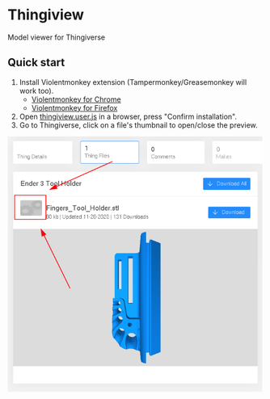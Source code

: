 # Thingiview
Model viewer for Thingiverse
## Quick start
1. Install Violentmonkey extension (Tampermonkey/Greasemonkey will work too).
   - [Violentmonkey for Chrome](https://chrome.google.com/webstore/detail/violentmonkey/jinjaccalgkegednnccohejagnlnfdag)
   - [Violentmonkey for Firefox](https://addons.mozilla.org/en-US/firefox/addon/violentmonkey/)
2. Open [thingiview.user.js](https://github.com/czkz/thingiview/raw/master/thingiview.user.js) in a browser, press "Confirm installation".
3. Go to Thingiverse, click on a file's thumbnail to open/close the preview.

![Preview](preview.png)